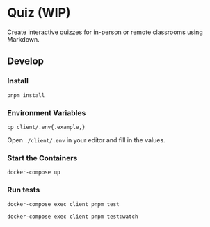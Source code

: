 # Quiz (WIP)

Create interactive quizzes for in-person or remote classrooms using Markdown.

## Develop

### Install

```
pnpm install
```

### Environment Variables

```
cp client/.env{.example,}
```

Open `./client/.env` in your editor and fill in the values.

### Start the Containers

```
docker-compose up
```

### Run tests

```
docker-compose exec client pnpm test
```

```
docker-compose exec client pnpm test:watch
```
